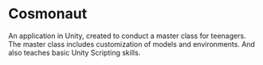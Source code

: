 # Сosmonaut
An application in Unity, created to conduct a master class for teenagers. The master class includes customization of models and environments. And also teaches basic Unity Scripting skills.
